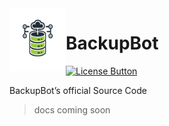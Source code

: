 [License Button]: https://img.shields.io/badge/License-Apache_2.0-green
[License Link]: https://github.com/BackupBotlol/BackupBot/blob/main/LICENSE 'Apache 2.0 License.'

<img align="left" width="90" height="100" src="icon/BackupBot.png">


# BackupBot
[![License Button]][License Link]

BackupBot’s official Source Code

> docs coming soon

